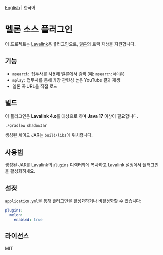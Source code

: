 [English](README.md) | 한국어

# 멜론 소스 플러그인

이 프로젝트는 [Lavalink](https://github.com/lavalink-devs/Lavalink)용 플러그인으로, [멜론](https://www.melon.com/)의 트랙 재생을 지원합니다.

## 기능
- `msearch:` 접두사를 사용해 멜론에서 검색 (예: `msearch:아이유`)
- `mplay:` 접두사를 통해 가장 관련성 높은 YouTube 결과 재생
- 멜론 곡 URL을 직접 로드

## 빌드

이 플러그인은 **Lavalink 4.x**를 대상으로 하며 **Java 17** 이상이 필요합니다.

```bash
./gradlew shadowJar
```

생성된 셰이드 JAR는 `build/libs`에 위치합니다.

## 사용법

생성된 JAR를 Lavalink의 `plugins` 디렉터리에 복사하고 Lavalink 설정에서 플러그인을 활성화하세요.

## 설정

`application.yml`을 통해 플러그인을 활성화하거나 비활성화할 수 있습니다:

```yaml
plugins:
  melon:
    enabled: true
```

## 라이선스

MIT
